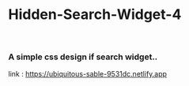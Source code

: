 # Hidden-Search-Widget-4

<br> 
<h3> A simple css design if search widget..</h3>

link : https://ubiquitous-sable-9531dc.netlify.app
